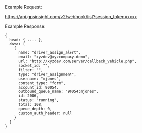 Example Request:

https://api.gpsinsight.com/v2/webhook/list?session_token=xxxx

Example Response:

    {
      head: { .... },
      data: [
        {
          name: "driver_assign_alert",
          email: "xyzdev@xyzcompany.demo",
          url: "http://xyzdev.com/server/callback_vehicle.php",
          socket_id: "",
          filter: "",
          type: "driver_assignment",
          username: "mjones",
          content_type: "form",
          account_id: 90054,
          outbound_queue_name: "90054:mjones",
          id: 2086,
          status: "running",
          total: 108,
          queue_depth: 0,
          custom_auth_header: null
        }
      ]
    }
